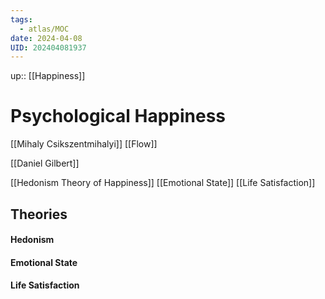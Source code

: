 ```yaml
---
tags:
  - atlas/MOC
date: 2024-04-08
UID: 202404081937
---
```


up:: [[Happiness]]

# Psychological Happiness

[[Mihaly Csikszentmihalyi]]
[[Flow]]


[[Daniel Gilbert]]

[[Hedonism Theory of Happiness]]
[[Emotional State]]
[[Life Satisfaction]]

## Theories
#### Hedonism
#### Emotional State
#### Life Satisfaction